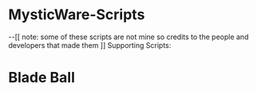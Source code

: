 # MysticWare-Scripts

--[[ note:
some of these scripts are not mine so credits to the people and developers that made them
]]
Supporting Scripts:

# Blade Ball
